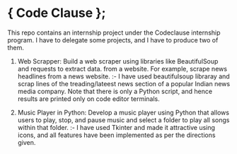 <h1> { Code Clause }; </h1>
This repo contains an internship project under the Codeclause internship program.
I have to delegate some projects, and I have to produce two of them.

1. Web Scrapper: Build a web scraper using libraries like BeautifulSoup and requests to extract data.
from a website. For example, scrape news headlines from a news website.
:- I have used beautifulsoup libraray and scrap lines of the treading/lateest news section of a popular Indian news media company.
Note that there is only a Python script, and hence results are printed only on code editor terminals.


2. Music Player in Python: Develop a music player using Python that allows users to play, stop, and pause music and select a folder to play all songs within that folder.
:- I have used Tkinter and made it attractive using icons, and all features have been implemented as per the directions given.
